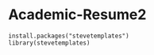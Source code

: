 # Academic-Resume2

```{r setup, include=FALSE}
install.packages("stevetemplates")
library(stevetemplates)
```
